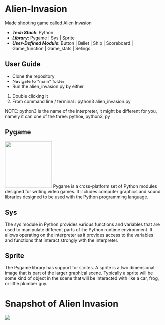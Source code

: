 # Alien-Invasion
Made shooting game called Alien Invasion 
- ***Tech Stack***: Python
- ***Library***: Pygame | Sys | Sprite
- ***User-Defined Module***: Button | Bullet | Ship | Scoreboard | Game_function | Game_stats | Setings

## User Guide
- Clone the repository
- Navigate to "main" folder
- Run the alien_invasion.py by either
1. Double clicking it
2. From command line / terminal : python3 alien_invasion.py

NOTE: python3 is the name of the interpreter, it might be different for you, namely it can
    one of the three: python, python3, py


## Pygame
<img src="https://www.pygame.org/ftp/pygame-head-party.png" height = 150, widht= 150>
Pygame is a cross-platform set of Python modules designed for writing video games. It includes computer graphics and sound libraries designed to be used with the Python programming language.

## Sys
The sys module in Python provides various functions and variables that are used to manipulate different parts of the Python runtime environment. It allows operating on the interpreter as it provides access to the variables and functions that interact strongly with the interpreter.

## Sprite
The Pygame library has support for sprites. A sprite is a two dimensional image that is part of the larger graphical scene. Typically a sprite will be some kind of object in the scene that will be interacted with like a car, frog, or little plumber guy.

# Snapshot of Alien Invasion
<img src = "https://raw.githubusercontent.com/tanmaypradhan4112/Alien-Invasion/main/img/alien_invasion.png">

